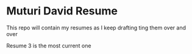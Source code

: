 # Muturi David Resume

This repo will contain my resumes as I keep drafting ting them over and over

Resume 3 is the most current one
